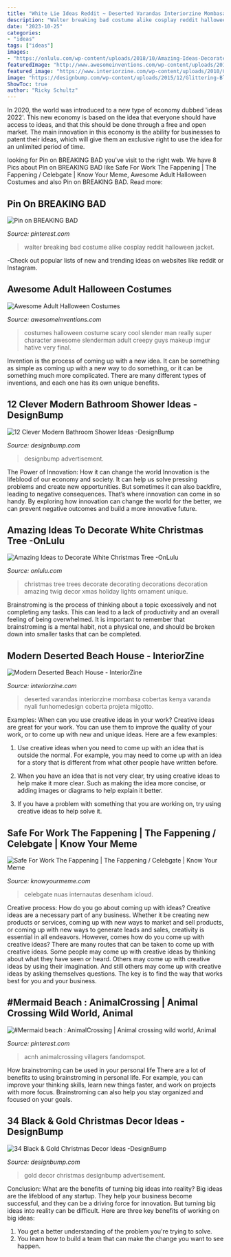 ```yaml
---
title: "White Lie Ideas Reddit ~ Deserted Varandas Interiorzine Mombasa Cobertas Kenya Varanda Nyali Funhomedesign Coberta Projeta Migotto"
description: "Walter breaking bad costume alike cosplay reddit halloween jacket"
date: "2023-10-25"
categories:
- "ideas"
tags: ["ideas"]
images:
- "https://onlulu.com/wp-content/uploads/2018/10/Amazing-Ideas-Decorate-White-Christmas-Tree-24.jpg"
featuredImage: "http://www.awesomeinventions.com/wp-content/uploads/2014/09/slender-man-costume.jpg"
featured_image: "https://www.interiorzine.com/wp-content/uploads/2010/03/modern-house-exterior.jpg"
image: "https://designbump.com/wp-content/uploads/2015/12/Glittering-Black-And-Gold-Christmas-Decor-ideas-5.jpg"
ShowToc: true
author: "Ricky Schultz"
---
```



In 2020, the world was introduced to a new type of economy dubbed 'ideas 2022'. This new economy is based on the idea that everyone should have access to ideas, and that this should be done through a free and open market. The main innovation in this economy is the ability for businesses to patent their ideas, which will give them an exclusive right to use the idea for an unlimited period of time.

	

		
looking for Pin on BREAKING BAD you've visit to the right web. We have 8 Pics about Pin on BREAKING BAD like Safe For Work The Fappening | The Fappening / Celebgate | Know Your Meme, Awesome Adult Halloween Costumes and also Pin on BREAKING BAD. Read more:
		
    
## Pin On BREAKING BAD

<img loading=lazy src="https://i.pinimg.com/736x/67/fa/d3/67fad31e3c86dcfea38765b7dd3dd43e--walter-white-walter-obrien.jpg" onerror="this.onerror=null;this.src='https://tse4.mm.bing.net/th?id=OIP.FMjSGvbNAPvADWFC_JG3pQHaNK&amp;pid=15.1';" alt="Pin on BREAKING BAD">

_Source: pinterest.com_

>walter breaking bad costume alike cosplay reddit halloween jacket. 

	

-Check out popular lists of new and trending ideas on websites like reddit or Instagram.

    
## Awesome Adult Halloween Costumes

<img loading=lazy src="http://www.awesomeinventions.com/wp-content/uploads/2014/09/slender-man-costume.jpg" onerror="this.onerror=null;this.src='https://tse1.mm.bing.net/th?id=OIP.SZXYSyl3j8QE_KR_51WnmQHaLG&amp;pid=15.1';" alt="Awesome Adult Halloween Costumes">

_Source: awesomeinventions.com_

>costumes halloween costume scary cool slender man really super character awesome slenderman adult creepy guys makeup imgur hative very final. 

	

Invention is the process of coming up with a new idea. It can be something as simple as coming up with a new way to do something, or it can be something much more complicated. There are many different types of inventions, and each one has its own unique benefits.

    
## 12 Clever Modern Bathroom Shower Ideas -DesignBump

<img loading=lazy src="https://cdn.designbump.com/wp-content/uploads/2015/07/modern-bathroom-shower-design-ideas-2015-modern-bathroom-2015.jpg" onerror="this.onerror=null;this.src='https://tse3.mm.bing.net/th?id=OIP.9y_0GdH6SL4nT6q8Wa9VNgHaJ3&amp;pid=15.1';" alt="12 Clever Modern Bathroom Shower Ideas -DesignBump">

_Source: designbump.com_

>designbump advertisement. 

	

The Power of Innovation: How it can change the world
Innovation is the lifeblood of our economy and society. It can help us solve pressing problems and create new opportunities. But sometimes it can also backfire, leading to negative consequences. That’s where innovation can come in so handy. By exploring how innovation can change the world for the better, we can prevent negative outcomes and build a more innovative future.

    
## Amazing Ideas To Decorate White Christmas Tree -OnLulu

<img loading=lazy src="https://onlulu.com/wp-content/uploads/2018/10/Amazing-Ideas-Decorate-White-Christmas-Tree-24.jpg" onerror="this.onerror=null;this.src='https://tse2.mm.bing.net/th?id=OIP.YL90x6awld6KaVAHpX7OCwHaLH&amp;pid=15.1';" alt="Amazing Ideas to Decorate White Christmas Tree -OnLulu">

_Source: onlulu.com_

>christmas tree trees decorate decorating decorations decoration amazing twig decor xmas holiday lights ornament unique. 

	

Brainstroming is the process of thinking about a topic excessively and not completing any tasks. This can lead to a lack of productivity and an overall feeling of being overwhelmed. It is important to remember that brainstroming is a mental habit, not a physical one, and should be broken down into smaller tasks that can be completed.

    
## Modern Deserted Beach House - InteriorZine

<img loading=lazy src="https://www.interiorzine.com/wp-content/uploads/2010/03/modern-house-exterior.jpg" onerror="this.onerror=null;this.src='https://tse4.mm.bing.net/th?id=OIP.PJEFg6CktQgXI6ncNT3ZiQHaGE&amp;pid=15.1';" alt="Modern Deserted Beach House - InteriorZine">

_Source: interiorzine.com_

>deserted varandas interiorzine mombasa cobertas kenya varanda nyali funhomedesign coberta projeta migotto. 

	

Examples: When can you use creative ideas in your work?
Creative ideas are great for your work. You can use them to improve the quality of your work, or to come up with new and unique ideas. Here are a few examples:
1. Use creative ideas when you need to come up with an idea that is outside the normal. For example, you may need to come up with an idea for a story that is different from what other people have written before.

2. When you have an idea that is not very clear, try using creative ideas to help make it more clear. Such as making the idea more concise, or adding images or diagrams to help explain it better.

3. If you have a problem with something that you are working on, try using creative ideas to help solve it.

    
## Safe For Work The Fappening | The Fappening / Celebgate | Know Your Meme

<img loading=lazy src="http://i2.kym-cdn.com/photos/images/facebook/000/822/050/da3.jpg" onerror="this.onerror=null;this.src='https://tse2.mm.bing.net/th?id=OIP.cm19sozm5qm5ffhaC51lYAHaJ4&amp;pid=15.1';" alt="Safe For Work The Fappening | The Fappening / Celebgate | Know Your Meme">

_Source: knowyourmeme.com_

>celebgate nuas internautas desenham icloud. 

	

Creative process: How do you go about coming up with ideas?
Creative ideas are a necessary part of any business. Whether it be creating new products or services, coming up with new ways to market and sell products, or coming up with new ways to generate leads and sales, creativity is essential in all endeavors. However, comes how do you come up with creative ideas? There are many routes that can be taken to come up with creative ideas. Some people may come up with creative ideas by thinking about what they have seen or heard. Others may come up with creative ideas by using their imagination. And still others may come up with creative ideas by asking themselves questions. The key is to find the way that works best for you and your business.

    
## #Mermaid Beach : AnimalCrossing | Animal Crossing Wild World, Animal

<img loading=lazy src="https://i.pinimg.com/736x/48/37/5d/48375d9b51978f876414dcd05e723565.jpg" onerror="this.onerror=null;this.src='https://tse1.mm.bing.net/th?id=OIP.5po4-IDXqVSD6Zintk8cGAHaEK&amp;pid=15.1';" alt="#Mermaid beach : AnimalCrossing | Animal crossing wild world, Animal">

_Source: pinterest.com_

>acnh animalcrossing villagers fandomspot. 

	

How brainstroming can be used in your personal life
There are a lot of benefits to using brainstroming in personal life. For example, you can improve your thinking skills, learn new things faster, and work on projects with more focus. Brainstroming can also help you stay organized and focused on your goals.

    
## 34 Black &amp; Gold Christmas Decor Ideas -DesignBump

<img loading=lazy src="https://designbump.com/wp-content/uploads/2015/12/Glittering-Black-And-Gold-Christmas-Decor-ideas-5.jpg" onerror="this.onerror=null;this.src='https://tse1.mm.bing.net/th?id=OIP._AB_uWRmnw__KttoXs4J_gHaLH&amp;pid=15.1';" alt="34 Black &amp; Gold Christmas Decor Ideas -DesignBump">

_Source: designbump.com_

>gold decor christmas designbump advertisement. 

	

Conclusion: What are the benefits of turning big ideas into reality?
Big ideas are the lifeblood of any startup. They help your business become successful, and they can be a driving force for innovation. But turning big ideas into reality can be difficult. Here are three key benefits of working on big ideas:
1. You get a better understanding of the problem you're trying to solve.
2. You learn how to build a team that can make the change you want to see happen.

